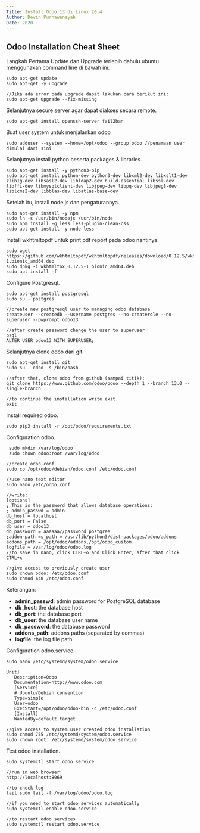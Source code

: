 ```yaml
---
Title: Install Odoo 13 di Linux 20.4 
Author: Devin Purnawansyah
Date: 2020
---
```


## Odoo Installation Cheat Sheet
Langkah Pertama Update dan Upgrade terlebih dahulu ubuntu menggunakan command line di bawah ini:
```
sudo apt-get update
sudo apt-get -y upgrade

//Jika ada error pada upgrade dapat lakukan cara berikut ini:
sudo apt-get upgrade --fix-missing 

```

Selanjutnya secure server agar dapat diakses secara remote.
```
sudo apt-get install openssh-server fail2ban
```

Buat user system untuk menjalankan odoo
```
sudo adduser --system --home=/opt/odoo --group odoo //penamaan user dimulai dari sini
```

Selanjutnya install python beserta packages & libraries.
```
sudo apt-get install -y python3-pip
sudo apt-get install python-dev python3-dev libxml2-dev libxslt1-dev zlib1g-dev libsasl2-dev libldap2-dev build-essential libssl-dev libffi-dev libmysqlclient-dev libjpeg-dev libpq-dev libjpeg8-dev liblcms2-dev libblas-dev libatlas-base-dev
```

Setelah itu, install node.js dan pengaturannya.
```
sudo apt-get install -y npm
sudo ln -s /usr/bin/nodejs /usr/bin/node
sudo npm install -g less less-plugin-clean-css
sudo apt-get install -y node-less
```

Install wkhtmltopdf untuk print pdf report pada odoo nantinya.
```
sudo wget https://github.com/wkhtmltopdf/wkhtmltopdf/releases/download/0.12.5/wkhtmltox_0.12.5-1.bionic_amd64.deb
sudo dpkg -i wkhtmltox_0.12.5-1.bionic_amd64.deb
sudo apt install -f
```

Configure Postgresql.
```
sudo apt-get install postgresql
sudo su - postgres

//create new postgresql user to managing odoo database
createuser --createdb --username postgres --no-createrole --no-superuser --pwprompt odoo13

//after create password change the user to superuser
psql
ALTER USER odoo13 WITH SUPERUSER;
```

Selanjutnya clone odoo dari git.
```
sudo apt-get install git
sudo su - odoo -s /bin/bash

//after that, clone odoo from github (sampai titik):
git clone https://www.github.com/odoo/odoo --depth 1 --branch 13.0 --single-branch . 

//to continue the installation write exit.
exit
```

Install required odoo.
```
sudo pip3 install -r /opt/odoo/requirements.txt
```

Configuration odoo.
```
 sudo mkdir /var/log/odoo
 sudo chown odoo:root /var/log/odoo

//create odoo.conf
sudo cp /opt/odoo/debian/odoo.conf /etc/odoo.conf

//use nano text editor
sudo nano /etc/odoo.conf

//write:
[options]
; This is the password that allows database operations:
; admin_passwd = admin
db_host = localhost
db_port = False
db_user = odoo13
db_password = aaaaaa//password postgree
;addon-path =s_path = /usr/lib/python3/dist-packages/odoo/addons
addons_path = /opt/odoo/addons,/opt/odoo_custom
logfile = /var/log/odoo/odoo.log
//to save in nano, click CTRL+o and Click Enter, after that click CTRL+x

//give access to previously create user
sudo chown odoo: /etc/odoo.conf
sudo chmod 640 /etc/odoo.conf

```
Keterangan:
 - **admin_passwd**: admin password for PostgreSQL database
 - **db_host**: the database host
 - **db_port**:  the database port
 - **db_user**: the database user name
 - **db_password**: the database password
 - **addons_path**: addons paths (separated by commas)
 - **logfile**: the log file path

Configuration odoo.service.
```
sudo nano /etc/systemd/system/odoo.service

Unit]
   Description=Odoo
   Documentation=http://www.odoo.com
   [Service]
   # Ubuntu/Debian convention:
   Type=simple
   User=odoo
   ExecStart=/opt/odoo/odoo-bin -c /etc/odoo.conf
   [Install]
   WantedBy=default.target

//give access to system user created odoo installation
sudo chmod 755 /etc/systemd/system/odoo.service
sudo chown root: /etc/systemd/system/odoo.service
```

Test odoo installation.
```
sudo systemctl start odoo.service

//run in web browser:
http://localhost:8069

//to check log
tail sudo tail -f /var/log/odoo/odoo.log

//if you need to start odoo services automatically
sudo systemctl enable odoo.service

//to restart odoo services
sudo systemctl restart odoo.service
```

